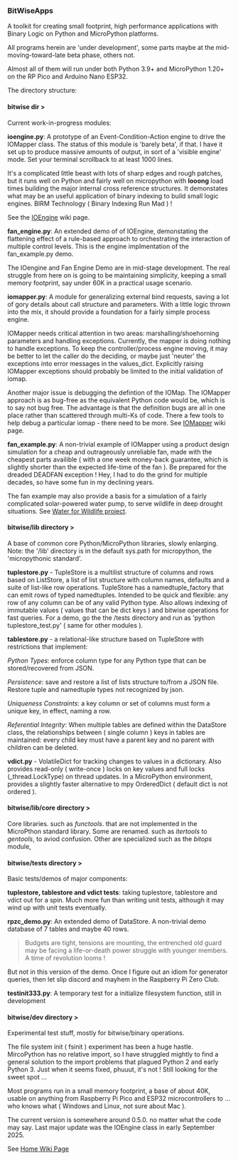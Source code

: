 ### BitWiseApps

A toolkit for creating small footprint, high performance applications with Binary Logic on Python and MicroPython platforms.

All programs herein are 'under development', some parts maybe at the mid-moving-toward-late beta phase, others not.

Almost all of them will run under both Python 3.9+ and MicroPython 1.20+ on the RP Pico and Arduino Nano ESP32.

The directory structure:

#### bitwise dir >

Current work-in-progress modules:

**ioengine.py**: A prototype of an Event-Condition-Action engine to drive the IOMapper class.  The status of this module is 'barely beta', if that.  I have it set up to produce massive amounts of output, in sort of a 'visible engine' mode.  Set your terminal scrollback to at least 1000 lines.

It's a complicated little beast with lots of sharp edges and rough patches, but it runs well on Python and fairly well on micropython with **looong** load times building the major internal cross reference structures.  It demonstates what may be an useful application of binary indexing to build small logic engines.  BIRM Technology ( Binary Indexing Run Mad ) !



 See the [IOEngine](https://github.com/billbreit/BitWiseApps/wiki/IOEngine) wiki page.

**fan_engine.py**: An extended demo of of IOEngine, demonstating the flattening effect of a rule-based approach to orchestrating the interaction of multiple control levels.  This is the engine implmentation of the fan_example.py demo.

The IOengine and Fan Engine Demo are in mid-stage development.  The real struggle from here on is going to be maintaining simplicity, keeping a small memory footprint, say under 60K in a practical usage scenario.    

**iomapper.py**: A module for generalizing external bind requests, saving a lot of gory details about call structure and parameters.  With a little logic thrown into the mix, it should provide a foundation for a fairly simple process engine.

IOMapper needs critical attention in two areas: marshalling/shoehorning parameters and handling exceptions.  Currently, the mapper is doing nothing to handle exceptions.  To keep the controller/process engine moving, it may be better to let the caller do the deciding, or maybe just 'neuter' the exceptions into error messages in the values_dict.  Explicitly raising IOMapper exceptions should probably be limited to the initial validation of iomap.

Another major issue is debugging the defintion of the IOMap.  The IOMapper approach is as bug-free as the equivalent Python code would be, which is to say not bug free.  The advantage is that the definition bugs are all in one place rather than scattered through multi-Ks of code.  There a few tools to help debug a particular iomap - there need to be more.  See [IOMapper](https://github.com/billbreit/BitWiseApps/wiki/IOMapper) wiki page.

**fan_example.py**: A non-trivial example of IOMapper using a product design simulation for a cheap and outrageously unreliable fan, made with the cheapest parts availible ( with a one week money-back guarantee, which is slightly shorter than the expected life-time of the fan ).  Be prepared for the dreaded DEADFAN exception !  Hey, I had to do the grind for multiple decades, so have some fun in my declining years.

The fan example may also provide a basis for a simulation of a fairly complicated solar-powered water pump, to serve wildlife in deep drought situations.  See [Water for Wildlife project](https://github.com/billbreit/BitWiseApps/wiki/WaterForWildlife).

#### bitwise/lib directory >

A base of common core Python/MicroPython libraries, slowly enlarging.  Note: the '/lib' directory is in the default sys.path for micropython, the 'micropythonic standard'.

**tuplestore.py** - TupleStore is a multilist structure of columns and rows based on ListStore, a list of list structure with column names, defaults and a suite of list-like row operations.  TupleStore has a namedtuple_factory that can emit rows of typed namedtuples.  Intended to be quick and flexible: any row of any column can be of any valid Python type.  Also allows indexing of immutable values ( values that can be dict keys ) and bitwise operations for fast queries.  For a demo, go the the /tests directory and run as 'python tuplestore_test.py' ( same for other modules ).
    
**tablestore.py** - a relational-like structure based on TupleStore with restrictions that implement:

*Python Types*: enforce column type for any Python type that can be stored/recovered from JSON. 

*Persistence*: save and restore a list of lists structure to/from a JSON file.  Restore tuple and namedtuple types not recognized by json.

*Uniqueness Constraints*: a key column or set of columns must form a unique key, in effect, naming a row.

*Referential Integrity*: When multiple tables are defined within the DataStore class, the relationships between ( single column ) keys in tables are maintained: every child key must have a parent key and no parent with children can be deleted.

**vdict.py** - VolatileDict for tracking changes to values in a dictionary.  Also provides read-only ( write-once ) locks on key values and full locks (_thread.LockType) on thread updates.  In a MicroPython environment, provides a slightly faster alternative to mpy OrderedDict ( default dict is not ordered ).

#### bitwise/lib/core directory >

Core libraries. such as *functools*. that are not implemented in the MicroPthon standard library.  Some are renamed. such as *itertools* to *gentools*, to aviod confusion.  Other are specialized such as the *bitops* module,   

#### bitwise/tests directory >

Basic tests/demos of major components:

**tuplestore, tablestore and vdict tests**:  taking tuplestore, tablestore and vdict out for a spin.  Much more fun than writing unit tests, although it may wind up with unit tests eventually.

**rpzc_demo.py**: An extended demo of DataStore.  A non-trivial demo database of 7 tables and maybe 40 rows.

> Budgets are tight, tensions are mounting, the entrenched old guard may be facing a life-or-death power struggle with younger members.  A time of revolution looms !

But not in this version of the demo.  Once I figure out an idiom for generator queries, then let slip discord and mayhem in the Raspberry Pi Zero Club. 

**testinit333.py**: A temporary test for a initialize filesystem function, still in development

#### bitwise/dev directory >

Experimental test stuff, mostly for bitwise/binary operations.

The file system init ( fsinit ) experiment has been a huge hastle.  MircoPython has no relative import, so I have struggled mightly to find a general solution to the import problems that plagued Python 2 and early Python 3.  Just when it seems fixed, phuuut, it's not !  Still looking for the sweet spot ...  

Most programs run in a small memory footprint, a base of about 40K, usable on anything from Raspberry Pi Pico and ESP32 microcontrollers to ... who knows what ( Windows and Linux, not sure about Mac ). 

The current version is somewhere around 0.5.0. no matter what the code may say.  Last major update was the IOEngine class in early September 2025.

See [Home Wiki Page](https://github.com/billbreit/BitWiseApps/wiki)
